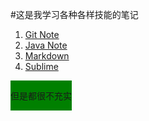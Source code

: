 #这是我学习各种各样技能的笔记

1. [Git Note](https://github.com/orchid-in-deep-valley/Notes/blob/master/Git)
2. [Java Note](https://github.com/orchid-in-deep-valley/Notes/blob/master/Java)
3. [Markdown](https://github.com/orchid-in-deep-valley/Notes/blob/master/Markdown)
4. [Sublime](https://github.com/orchid-in-deep-valley/Notes/blob/master/Sublime)

<div style="float:left;background-color:green;">
<p>
但是都很不充实
</p>
</div>
